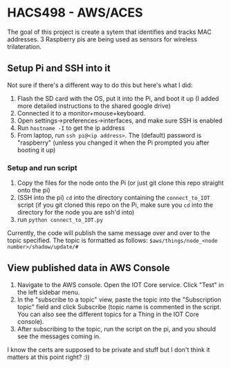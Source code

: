 # HACS498 - AWS/ACES
The goal of this project is create a sytem that identifies and tracks MAC addresses. 3 Raspberry pis are being used as sensors for wireless trilateration. 

## Setup Pi and SSH into it
Not sure if there's a different way to do this but here's what I did: 
1. Flash the SD card with the OS, put it into the Pi, and boot it up (I added more detailed instructions to the shared google drive)
2. Connected it to a monitor+mouse+keyboard. 
3. Open settings->preferences->interfaces, and make sure SSH is enabled
4. Run `hostname -I` to get the ip address
5. From laptop, run `ssh pi@<ip address>`. The (default) password is "raspberry" (unless you changed it when the Pi prompted you after booting it up)

### Setup and run script
1. Copy the files for the node onto the Pi (or just git clone this repo straight onto the pi)
2. (SSH into the pi) `cd` into the directory containing the `connect_to_IOT` script (if you git cloned this repo on the Pi, make sure you `cd` into the directory for the node you are ssh'd into)
3. run `python connect_to_IOT.py`

Currently, the code will publish the same message over and over to the topic specified. The topic is formatted as follows: `$aws/things/node_<node number>/shadow/update/#`

## View published data in AWS Console
1. Navigate to the AWS console. Open the IOT Core service. Click "Test" in the left sidebar menu. 
2. In the "subscribe to a topic" view, paste the topic into the "Subscription topic" field and click Subscribe (topic name is commented in the script. You can also see the different topics for a Thing in the IOT Core console). 
3. After subscribing to the topic, run the script on the pi, and you should see the messages coming in. 


I know the certs are supposed to be private and stuff but I don't think it matters at this point right? :))